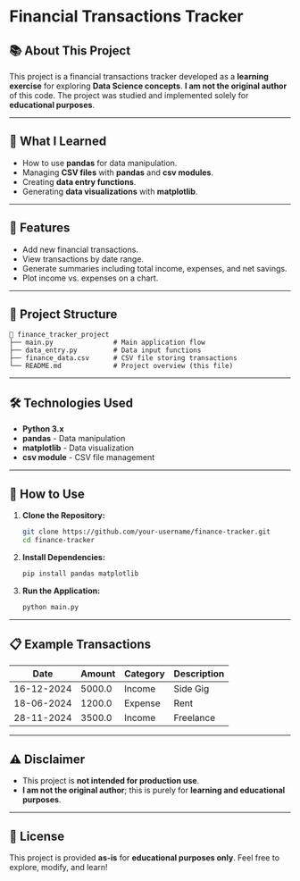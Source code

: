 # Financial Transactions Tracker

## 📚 About This Project
This project is a financial transactions tracker developed as a **learning exercise** for exploring **Data Science concepts**. **I am not the original author** of this code. The project was studied and implemented solely for **educational purposes**.

---

## 🧠 What I Learned
- How to use **pandas** for data manipulation.
- Managing **CSV files** with **pandas** and **csv modules**.
- Creating **data entry functions**.
- Generating **data visualizations** with **matplotlib**.

---

## 🚀 Features
- Add new financial transactions.
- View transactions by date range.
- Generate summaries including total income, expenses, and net savings.
- Plot income vs. expenses on a chart.

---

## 📂 Project Structure
```
📁 finance_tracker_project
├── main.py               # Main application flow
├── data_entry.py         # Data input functions
├── finance_data.csv      # CSV file storing transactions
└── README.md             # Project overview (this file)
```

---

## 🛠️ Technologies Used
- **Python 3.x**
- **pandas** - Data manipulation
- **matplotlib** - Data visualization
- **csv module** - CSV file management

---

## 🧪 How to Use
1. **Clone the Repository:**
   ```bash
   git clone https://github.com/your-username/finance-tracker.git
   cd finance-tracker
   ```

2. **Install Dependencies:**
   ```bash
   pip install pandas matplotlib
   ```

3. **Run the Application:**
   ```bash
   python main.py
   ```

---

## 📋 Example Transactions
| Date       | Amount | Category | Description |
|-------------|--------|-----------|--------------|
| 16-12-2024 | 5000.0 | Income    | Side Gig    |
| 18-06-2024 | 1200.0 | Expense   | Rent        |
| 28-11-2024 | 3500.0 | Income    | Freelance   |

---

## ⚠️ Disclaimer
- This project is **not intended for production use**.
- **I am not the original author**; this is purely for **learning and educational purposes**.

---

## 📜 License
This project is provided **as-is** for **educational purposes only**. Feel free to explore, modify, and learn!

